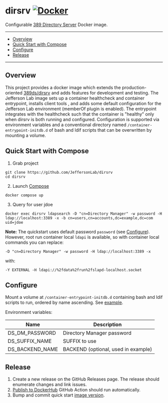# dirsrv [![Docker](https://img.shields.io/docker/v/jeffersonlab/dirsrv?sort=semver&label=DockerHub)](https://hub.docker.com/r/jeffersonlab/dirsrv)
Configurable [389 Directory Server](https://www.port389.org/) Docker image.

---
 - [Overview](https://github.com/JeffersonLab/dirsrv#overview)
 - [Quick Start with Compose](https://github.com/JeffersonLab/dirsrv#quick-start-with-compose) 
 - [Configure](https://github.com/JeffersonLab/dirsrv#configure)
 - [Release](https://github.com/JeffersonLab/dirsrv#release)
---

## Overview
This project provides a docker image which extends the production-oriented [389ds/dirsrv](https://hub.docker.com/r/389ds/dirsrv) and adds features for development and testing.   The Jefferson Lab image sets up a container healthcheck and container entrypoint, installs client tools , and adds some default configuration for the Jefferson Lab environment (memberOf plugin is enabled).  The entrypoint integrates with the healthcheck such that the container is "healthy" only when dirsrv is both running and configured.  Configuration is supported via environment variables and a conventional directory named `/container-entrypoint-initdb.d` of bash and ldif scripts that can be overwritten by mounting a volume.

## Quick Start with Compose
1. Grab project
```
git clone https://github.com/JeffersonLab/dirsrv
cd dirsrv
```
2. Launch [Compose](https://github.com/docker/compose)
```
docker compose up
```
3. Query for user jdoe
```
docker exec dirsrv ldapsearch -D "cn=Directory Manager" -w password -H ldap://localhost:3389 -x -b cn=users,cn=accounts,dc=example,dc=com uid=jdoe
```

**Note:** The quickstart uses default password `password` (see [Configure](https://github.com/JeffersonLab/dirsrv#configure)).  However, root run container local `ldapi` is available, so with container local commands you can replace:
```
-D "cn=Directory Manager" -w password -H ldap://localhost:3389 -x
``` 
with:
```
-Y EXTERNAL -H ldapi://%2fdata%2frun%2fslapd-localhost.socket
``` 

## Configure
Mount a volume at `/container-entrypoint-initdb.d` containing bash and ldif scripts to run, ordered by name ascending.  See [example](https://github.com/JeffersonLab/dirsrv/tree/main/scripts/example/initdb.d).

Environment variables:

| Name            | Description                         |
|-----------------|-------------------------------------|
| DS_DM_PASSWORD  | Directory Manager password          |
| DS_SUFFIX_NAME  | SUFFIX to use                       |
| DS_BACKEND_NAME | BACKEND (optional, used in example) |

## Release
1. Create a new release on the GitHub Releases page.  The release should enumerate changes and link issues.
1. [Publish to DockerHub](https://github.com/JeffersonLab/dirsrv/actions/workflows/docker-publish.yml) GitHub Action should run automatically. 
1. Bump and commit quick start [image version](https://github.com/JeffersonLab/dirsrv/blob/main/docker-compose.override.yml).
